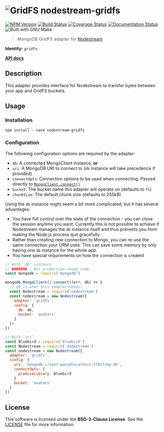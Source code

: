 [npm-badge]: https://badge.fury.io/js/nodestream-gridfs.svg
[npm-url]: https://npmjs.org/package/nodestream-gridfs
[travis-badge]: https://travis-ci.org/nodestream/nodestream-gridfs.svg
[travis-url]: https://travis-ci.org/nodestream/nodestream-gridfs
[coveralls-badge]: https://img.shields.io/coveralls/nodestream/nodestream-gridfs.svg
[coveralls-url]: https://coveralls.io/r/nodestream/nodestream-gridfs
[inch-badge]: http://inch-ci.org/github/nodestream/nodestream-gridfs.svg
[inch-url]: http://inch-ci.org/github/nodestream/nodestream-gridfs
[make-badge]: https://img.shields.io/badge/built%20with-GNU%20Make-brightgreen.svg
[apidocs-url]: https://nodestream.github.io/nodestream-gridfs
[nodestream-url]: https://github.com/nodestream/nodestream
[gridfs-icon]: https://cloud.githubusercontent.com/assets/3058150/13901696/59652146-ee2c-11e5-8c7e-3cba5ba9854c.png
[mongo-connect]: http://mongodb.github.io/node-mongodb-native/2.2/api/MongoClient.html#.connect

# ![GridFS][gridfs-icon] nodestream-gridfs

[![NPM Version][npm-badge]][npm-url]
[![Build Status][travis-badge]][travis-url]
[![Coverage Status][coveralls-badge]][coveralls-url]
[![Documentation Status][inch-badge]][inch-url]
![Built with GNU Make][make-badge]

> MongoDB GridFS adapter for [Nodestream][nodestream-url]

**Identity:** `gridfs`

[**API docs**][apidocs-url]

## Description

This adapter provides interface for Nodestream to transfer bytes between your app and GridFS buckets.

## Usage

### Installation

`npm install --save nodestream-gridfs`

### Configuration

The following configuration options are required by the adapter:

- `db`: A connected MongoClient instance, **or**
- `uri`: A MongoDB URI to connect to (`db` instance will take precedence if provided)
- `connectOpts`: Connection options to be used when connecting. Passed directly to [`MongoClient.connect()`][mongo-connect]
- `bucket`: The bucket name this adapter will operate on (defaults to `fs`)
- `chunkSize`: The default chunk size (defaults to 255kB)

Using the `db` instance might seem a bit more complicated, but it has several advantages:

- You have full control over the state of the connection - you can close the session anytime you want. Currently this is not possible to achieve if Nodestream manages the `db` instance itself and thus prevents you from making the Node.js process quit gracefully.
- Rather than creating new connection to Mongo, you can re-use the same connection your ORM uses. This can save some memory by only having one `db` instance for the whole app.
- You have special requirements on how the connection is created

```js
// With `db` instance
// WARNING - Not production-ready code
const mongodb = require('mongodb')

mongodb.MongoClient().connect((err, db) => {
  // db is what this adapter needs!
  const Nodestream = require('nodestream')
  const nodestream = new Nodestream({
    adapter: 'gridfs',
    config: {
      db: db,
      bucket: 'avatars'
    }
  })
})

// With `uri`
const Bluebird = require('bluebird')
const Nodestream = require('nodestream')
const nodestream = new Nodestream({
  adapter: 'gridfs',
  config: {
    uri: 'mongodb://user:pass@localhost:27017/my-db',
    connectOpts: {
      promiseLibrary: Bluebird
    }
    bucket: 'avatars'
  }
})
```

## License

This software is licensed under the **BSD-3-Clause License**. See the [LICENSE](LICENSE) file for more information.

